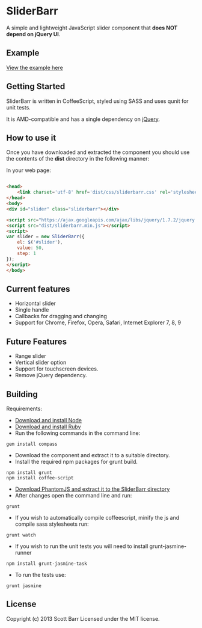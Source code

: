 # SliderBarr

A simple and lightweight JavaScript slider component that **does NOT depend on jQuery UI**.

## Example
[View the example here](http://scottybarr.github.com/sliderbarr)

## Getting Started
SliderBarr is written in CoffeeScript, styled using SASS and uses qunit for unit tests.

It is AMD-compatible and has a single dependency on [jQuery](http://jquery.com/).

## How to use it
Once you have downloaded and extracted the component you should use the contents of the **dist** directory in the following manner:

In your web page:
```html

<head>
    <link charset='utf-8' href='dist/css/sliderbarr.css' rel='stylesheet' type='text/css' />
</head>
<body>
<div id="slider" class="sliderbarr"></div>

<script src="https://ajax.googleapis.com/ajax/libs/jquery/1.7.2/jquery.min.js"></script>
<script src="dist/sliderbarr.min.js"></script>
<script>
var slider = new SliderBarr({
    el: $('#slider'),
    value: 50,
    step: 1
});
</script>
</body>
```

## Current features
* Horizontal slider
* Single handle
* Callbacks for dragging and changing
* Support for Chrome, Firefox, Opera, Safari, Internet Explorer 7, 8, 9

## Future Features
* Range slider
* Vertical slider option
* Support for touchscreen devices.
* Remove jQuery dependency.

## Building

Requirements:
* [Download and install Node](http://nodejs.org)
* [Download and install Ruby](http://www.ruby-lang.org/en/)
* Run the following commands in the command line:

```
gem install compass
```

* Download the component and extract it to a suitable directory.
* Install the required npm packages for grunt build.
```
npm install grunt 
npm install coffee-script 
```

* [Download PhantomJS and extract it to the SliderBarr directory](http://phantomjs.org/)
* After changes open the command line and run:

```
grunt
```

* If you wish to automatically compile coffeescript, minify the js and compile sass stylesheets run: 

```
grunt watch
```

* If you wish to run the unit tests you will need to install grunt-jasmine-runner

```
npm install grunt-jasmine-task
```

* To run the tests use:
```
grunt jasmine
```

## License
Copyright (c) 2013 Scott Barr
Licensed under the MIT license.
